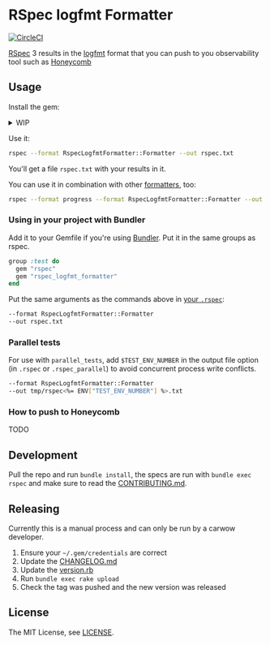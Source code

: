 # RSpec logfmt Formatter

[![CircleCI](https://circleci.com/gh/carwow/rspec_logfmt_formatter/tree/master.svg?style=svg)](https://circleci.com/gh/carwow/rspec_logfmt_formatter/tree/master)

[RSpec][rspec] 3 results in the [logfmt][logfmt] format that you can push to you observability tool such as [Honeycomb][honeycomb]

  [rspec]: http://rspec.info/
  [logfmt]: https://brandur.org/logfmt
  [honeycomb]: https://www.honeycomb.io/

## Usage

Install the gem:
<details>
<summary>WIP</summary>

```sh
gem install rspec_logfmt_formatter
```

</details>

Use it:

```sh
rspec --format RspecLogfmtFormatter::Formatter --out rspec.txt
```

You'll get a file `rspec.txt` with your results in it.

You can use it in combination with other [formatters][rspec-formatters], too:

```sh
rspec --format progress --format RspecLogfmtFormatter::Formatter --out rspec.txt
```

  [rspec-formatters]: https://relishapp.com/rspec/rspec-core/v/3-6/docs/formatters

### Using in your project with Bundler

Add it to your Gemfile if you're using [Bundler][bundler]. Put it in the same groups as rspec.

```ruby
group :test do
  gem "rspec"
  gem "rspec_logfmt_formatter"
end
```

Put the same arguments as the commands above in [your `.rspec`][rspec-file]:

```sh
--format RspecLogfmtFormatter::Formatter
--out rspec.txt
```
  [bundler]: https://bundler.io
  [rspec-file]: https://relishapp.com/rspec/rspec-core/v/3-6/docs/configuration/read-command-line-configuration-options-from-files

### Parallel tests

For use with `parallel_tests`, add `$TEST_ENV_NUMBER` in the output file option (in `.rspec` or `.rspec_parallel`) to avoid concurrent process write conflicts.

```sh
--format RspecLogfmtFormatter::Formatter
--out tmp/rspec<%= ENV["TEST_ENV_NUMBER"] %>.txt
```

### How to push to Honeycomb

TODO

## Development

Pull the repo and run `bundle install`, the specs are run with `bundle exec rspec` and make sure to read the [CONTRIBUTING.md](./CONTRIBUTING.md).

## Releasing

Currently this is a manual process and can only be run by a carwow developer.

1. Ensure your `~/.gem/credentials` are correct
2. Update the [CHANGELOG.md](./CHANGELOG.md)
3. Update the [version.rb](./lib/rspec_logfmt_formatter/version.rb)
4. Run `bundle exec rake upload`
5. Check the tag was pushed and the new version was released

## License

The MIT License, see [LICENSE](./LICENSE).
